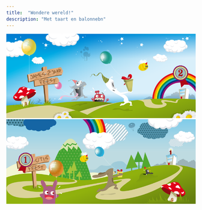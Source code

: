 ```yaml
---
title:  "Wondere wereld!"
description: "Met taart en balonnebn"
---
```


![Verjaardag James](/images/work/james.png)
![Verjaardag Otis](/images/work/otis.png)